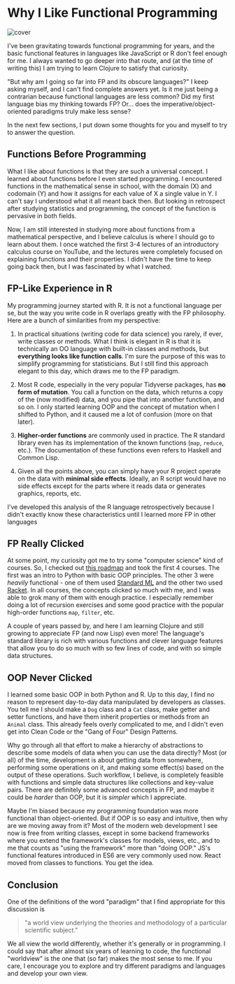 # Why I Like Functional Programming

![cover](https://i.imgur.com/UBKVaYj.png)

I've been gravitating towards functional programming for years, and the basic functional features in languages like JavaScript or R don't feel enough for me. I always wanted to go deeper into that route, and (at the time of writing this) I am trying to learn Clojure to satisfy that curiosity.

"But why am I going so far into FP and its obscure languages?" I keep asking myself, and I can't find complete answers yet. Is it me just being a contrarian because functional languages are less common? Did my first language bias my thinking towards FP? Or... does the imperative/object-oriented paradigms truly make less sense?

In the next few sections, I put down some thoughts for you and myself to try to answer the question.

## Functions Before Programming

What I like about functions is that they are such a universal concept. I learned about functions before I even started programming. I encountered functions in the mathematical sense in school, with the domain (X) and codomain (Y) and how it assigns for each value of X a single value in Y. I can't say I understood what it all meant back then. But looking in retrospect after studying statistics and programming, the concept of the function is pervasive in both fields.

Now, I am still interested in studying more about functions from a mathematical perspective, and I believe calculus is where I should go to learn about them. I once watched the first 3-4 lectures of an introductory calculus course on YouTube, and the lectures were completely focused on explaining functions and their properties. I didn't have the time to keep going back then, but I was fascinated by what I watched.

## FP-Like Experience in R

My programming journey started with R. It is not a functional language per se, but the way you write code in R overlaps greatly with the FP philosophy. Here are a bunch of similarities from my perspective:

1. In practical situations (writing code for data science) you rarely, if ever, write classes or methods. What I think is elegant in R is that it is technically an OO language with built-in classes and methods, but **everything looks like function calls**. I'm sure the purpose of this was to simplify programming for statisticians. But I still find this approach elegant to this day, which draws me to the FP paradigm.
    
2. Most R code, especially in the very popular Tidyverse packages, has **no form of mutation**. You call a function on the data, which returns a copy of the (now modified) data, and you pipe that into another function, and so on. I only started learning OOP and the concept of mutation when I shifted to Python, and it caused me a lot of confusion (more on that later).
    
3. **Higher-order functions** are commonly used in practice. The R standard library even has its implementation of the known functions (`map`, `reduce`, etc.). The documentation of these functions even refers to Haskell and Common Lisp.
    
4. Given all the points above, you can simply have your R project operate on the data with **minimal side effects**. Ideally, an R script would have no side effects except for the parts where it reads data or generates graphics, reports, etc.
    

I've developed this analysis of the R language retrospectively because I didn't exactly know these characteristics until I learned more FP in other languages

## FP Really Clicked

At some point, my curiosity got me to try some "computer science" kind of courses. So, I checked out [this roadmap](https://github.com/ossu/computer-science) and took the first 4 courses. The first was an intro to Python with basic OOP principles. The other 3 were *heavily* functional - one of them used [Standard ML](https://en.wikipedia.org/wiki/Standard_ML) and the other two used [Racket](https://en.wikipedia.org/wiki/Racket_(programming_language)). In all courses, the concepts clicked so much with me, and I was able to grok many of them with enough practice. I especially remember doing a lot of recursion exercises and some good practice with the popular high-order functions `map`, `filter`, etc.

A couple of years passed by, and here I am learning Clojure and still growing to appreciate FP (and now Lisp) even more! The language's standard library is rich with various functions and clever language features that allow you to do so much with so few lines of code, and with so simple data structures.

## OOP Never Clicked

I learned some basic OOP in both Python and R. Up to this day, I find no reason to represent day-to-day data manipulated by developers as classes. You tell me I should make a `Dog` class and a `Cat` class, make getter and setter functions, and have them inherit properties or methods from an `Animal` class. This already feels overly complicated to me, and I didn't even get into Clean Code or the "Gang of Four" Design Patterns.

Why go through all that effort to make a hierarchy of abstractions to describe some models of data when you can use the data directly? Most (or all) of the time, development is about getting data from somewhere, performing some operations on it, and making some effect(s) based on the output of these operations. Such workflow, I believe, is completely feasible with functions and simple data structures like collections and key-value pairs. There are definitely some advanced concepts in FP, and maybe it could be *harder* than OOP, but it is *simpler* which I appreciate.

Maybe I'm biased because my programming foundation was more functional than object-oriented. But if OOP is so easy and intuitive, then why are we moving away from it? Most of the modern web development I see now is free from writing classes, except in some backend frameworks where you extend the framework's classes for models, views, etc., and to me that counts as "using the framework" more than "doing OOP." JS's functional features introduced in ES6 are very commonly used now. React moved from classes to functions. You get the idea.

## Conclusion

One of the definitions of the word "paradigm" that I find appropriate for this discussion is

> "a world view underlying the theories and methodology of a particular scientific subject."

We all view the world differently, whether it's generally or in programming. I could say that after almost six years of learning to code, the functional "worldview" is the one that (so far) makes the most sense to me. If you care, I encourage you to explore and try different paradigms and languages and develop your own view.
